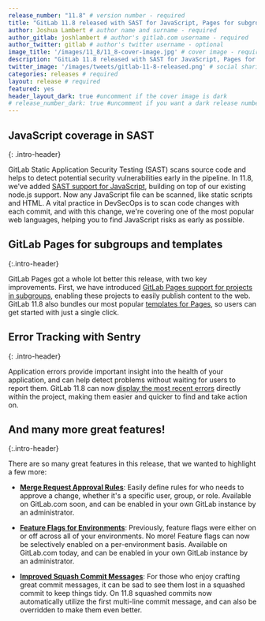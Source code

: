 ```yaml
---
release_number: "11.8" # version number - required
title: "GitLab 11.8 released with SAST for JavaScript, Pages for subgroups, and Error Tracking" # short title - required
author: Joshua Lambert # author name and surname - required
author_gitlab: joshlambert # author's gitlab.com username - required
author_twitter: gitlab # author's twitter username - optional
image_title: '/images/11_8/11_8-cover-image.jpg' # cover image - required
description: "GitLab 11.8 released with SAST for JavaScript, Pages for subgroups, and Error Tracking!" # short description - required
twitter_image: '/images/tweets/gitlab-11-8-released.png' # social sharing image - not required but recommended
categories: releases # required
layout: release # required
featured: yes
header_layout_dark: true #uncomment if the cover image is dark
# release_number_dark: true #uncomment if you want a dark release number
---
```


## JavaScript coverage in SAST
{: .intro-header}

GitLab Static Application Security Testing (SAST) scans source code and helps to detect potential security vulnerabilities early in the pipeline. In 11.8, we've added [SAST support for JavaScript](./#sast-support-for-javascript), building on top of our existing node.js support. Now any JavaScript file can be scanned, like static scripts and HTML. A vital practice in DevSecOps is to scan code changes with each commit, and with this change, we're covering one of the most popular web languages, helping you to find JavaScript risks as early as possible.

## GitLab Pages for subgroups and templates
{:.intro-header}

GitLab Pages got a whole lot better this release, with two key improvements. First, we have introduced [GitLab Pages support for projects in subgroups](./#pages-support-for-subgroups), enabling these projects to easily publish content to the web. GitLab 11.8 also bundles our most popular [templates for Pages](./#create-pages-sites-in-one-click-using-bundled-templates), so users can get started with just a single click.

## Error Tracking with Sentry
{: .intro-header}

Application errors provide important insight into the health of your application, and can help detect problems without waiting for users to report them. GitLab 11.8 can now [display the most recent errors](./#error-tracking-with-sentry) directly within the project, making them easier and quicker to find and take action on. 

## And many more great features!
{:.intro-header}

There are so many great features in this release, that we wanted to highlight a few more:

* [**Merge Request Approval Rules**](./#merge-request-approval-rules): Easily define rules for who needs to approve a change, whether it's a specific user, group, or role. Available on GitLab.com soon, and can be enabled in your own GitLab instance by an administrator.

* [**Feature Flags for Environments**](./#feature-flags-for-environments): Previously, feature flags were either on or off across all of your environments. No more! Feature flags can now be selectively enabled on a per-environment basis. Available on GitLab.com today, and can be enabled in your own GitLab instance by an administrator.

* [**Improved Squash Commit Messages**](#improved-squash-commit-messages): For those who enjoy crafting great commit messages, it can be sad to see them lost in a squashed commit to keep things tidy. On 11.8 squashed commits now automatically utilize the first multi-line commit message, and can also be overridden to make them even better.

